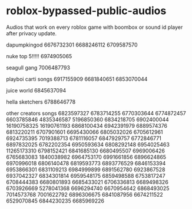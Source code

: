 # roblox-bypassed-public-audios
Audios that work on every roblox game with boombox or sound id player after privacy update.

dapumpkingod
6676732301
6688246112
6709587570

nuke top 5!!!!!
6974905065 

seagull gang
7006487793

playboi carti songs
6917155909
6681840651
6853070044

juice world
6845637094

hella sketchers
6788646778


other creators songs
6823597327
6783714255
6770303644
6774872457 
6603785846
4835346587
5196850360
6834218705
6902400044
16190758325
16190761193
6868100434
6942391979
6889574376
6813220211
6707901601
6695430066
6805032026
6705612961
6924735395
7019388713
6781116057
6847929757
6772846771
6897832025
6782202354
6950593634
6808292148
6954025463
11265173310
6798152421
6841685130
6680495507
6969006426
6765683083
1840038982
6964753170
6991661856
6896624865
6970996018
6806140478
6819593773
6893776529
6846153394
6953866301
6831109213
6984999899
6891562780
6923867528
6937042327
6834301814
6959548175
6859498588
6753817247
6708444383
6680801893
6685433021
6706336813
6689498326
6703926669
5278041368
6696294740
6670954642
6868493025
7014573768
7001622792
6896306675
6841087956
6674211522
6529070845
6844230235 6685969226

